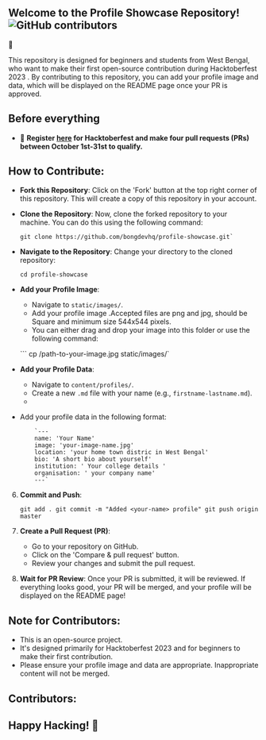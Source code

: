 ## Welcome to the Profile Showcase Repository! <img alt="GitHub contributors" src="https://img.shields.io/github/contributors/bongdevhq/profile-showcase?style=social&logo=github&logoColor=orange">

🎉

This repository is designed for beginners and students from West Bengal, who want to make their first open-source contribution during Hacktoberfest 2023 . By contributing to this repository, you can add your profile image and data, which will be displayed on the README page once your PR is approved.

## Before everything 

- 📢 **Register [here](https://hacktoberfest.com/) for Hacktoberfest and make four pull requests (PRs) between October 1st-31st to qualify.**

## How to Contribute:

 - **Fork this Repository**: Click on the 'Fork' button at the top right corner of this repository. This will create a copy of this repository in your account.

 - **Clone the Repository**: Now, clone the forked repository to your machine. You can do this using the following command:
   ```
   git clone https://github.com/bongdevhq/profile-showcase.git` 

 -  **Navigate to the Repository**: Change your directory to the cloned repository:
    
    ```
    cd profile-showcase 
    
 -  **Add your Profile Image**:
    
    -   Navigate to `static/images/`.
    -   Add your profile image .Accepted files are png and jpg, should be Square and minimum size 544x544 pixels.
    -   You can either drag and drop your image into this folder or use the following command:
        
    ``` cp /path-to-your-image.jpg static/images/` 
        
 -  **Add your Profile Data**:
    
    -   Navigate to `content/profiles/`.
    -   Create a new `.md` file with your name (e.g., `firstname-lastname.md`).
    -   

 - Add your profile data in the following format:
          
           
           `---
           name: 'Your Name'
           image: 'your-image-name.jpg'
           location: 'your home town distric in West Bengal' 
           bio: 'A short bio about yourself'
           institution: ' Your college details '
           organisation: ' your company name'
           ---`

        
6.  **Commit and Push**:
    

    
    `git add .
    git commit -m "Added <your-name> profile"
    git push origin master` 
    
7.  **Create a Pull Request (PR)**:
    
    -   Go to your repository on GitHub.
    -   Click on the 'Compare & pull request' button.
    -   Review your changes and submit the pull request.
    
    
    
8.  **Wait for PR Review**: Once your PR is submitted, it will be reviewed. If everything looks good, your PR will be merged, and your profile will be displayed on the README page!
    

## Note for Contributors:

-   This is an open-source project.
-   It's designed primarily for Hacktoberfest 2023 and for beginners to make their first contribution.
-   Please ensure your profile image and data are appropriate. Inappropriate content will not be merged.

## Contributors:

<!-- Profiles will be added here by the GitHub Action -->


<div align="center">




  </div>



## Happy Hacking! 🚀
